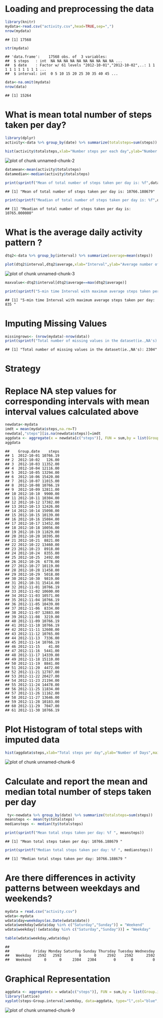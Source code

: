 Loading and preprocessing the data
=======================================


```r
library(knitr)
mydata<-read.csv("activity.csv",head=TRUE,sep=",")
nrow(mydata)
```

```
## [1] 17568
```

```r
str(mydata)
```

```
## 'data.frame':	17568 obs. of  3 variables:
##  $ steps   : int  NA NA NA NA NA NA NA NA NA NA ...
##  $ date    : Factor w/ 61 levels "2012-10-01","2012-10-02",..: 1 1 1 1 1 1 1 1 1 1 ...
##  $ interval: int  0 5 10 15 20 25 30 35 40 45 ...
```

```r
data<-na.omit(mydata)
nrow(data)
```

```
## [1] 15264
```

What is mean total number of steps taken per day?
==================================================

```r
library(dplyr)
activity<-data %>% group_by(date) %>% summarize(totalsteps=sum(steps))

hist(activity$totalsteps,xlab="Number steps per each day",ylab="Number of days",col="pink",main="Graphical Representation Of Total Steps In a Day")
```

![plot of chunk unnamed-chunk-2](figure/unnamed-chunk-2-1.png) 

```r
datamean<-mean(activity$totalsteps)
datamedian<-median(activity$totalsteps)
 
print(sprintf("Mean of total number of steps taken per day is: %f",datamean))
```

```
## [1] "Mean of total number of steps taken per day is: 10766.188679"
```

```r
print(sprintf("Meadian of total number of steps taken per day is: %f",datamedian))
```

```
## [1] "Meadian of total number of steps taken per day is: 10765.000000"
```

What is the average daily activity pattern ?
================================================


```r
dtq2<-data %>% group_by(interval) %>% summarize(average=mean(steps))

plot(dtq2$interval,dtq2$average,xlab="Interval",ylab="Average number of steps",type="l",col="blue",main="Average Daily Activity Pattern")
```

![plot of chunk unnamed-chunk-3](figure/unnamed-chunk-3-1.png) 

```r
maxvalue<-dtq2$interval[dtq2$average==max(dtq2$average)]

print(sprintf("5-min time Interval with maximum average steps taken per day: %i ",maxvalue))
```

```
## [1] "5-min time Interval with maximum average steps taken per day: 835 "
```

Imputing Missing Values
========================


```r
missingrows<- (nrow(mydata)-nrow(data))
print(sprintf("Total number of missing values in the dataset(ie.,NA's): %i", missingrows))
```

```
## [1] "Total number of missing values in the dataset(ie.,NA's): 2304"
```

Strategy
===========


Replace NA step values for corresponding intervals with mean interval values calculated above
===========================


```r
newdata<-mydata
imdt = mean(mydata$steps,na.rm=T)
newdata[,"steps"][is.na(newdata$steps)]=imdt
aggdata <- aggregate(x = newdata[c("steps")], FUN = sum,by = list(Group.date = newdata$date),na.rm=TRUE)
aggdata
```

```
##    Group.date    steps
## 1  2012-10-01 10766.19
## 2  2012-10-02   126.00
## 3  2012-10-03 11352.00
## 4  2012-10-04 12116.00
## 5  2012-10-05 13294.00
## 6  2012-10-06 15420.00
## 7  2012-10-07 11015.00
## 8  2012-10-08 10766.19
## 9  2012-10-09 12811.00
## 10 2012-10-10  9900.00
## 11 2012-10-11 10304.00
## 12 2012-10-12 17382.00
## 13 2012-10-13 12426.00
## 14 2012-10-14 15098.00
## 15 2012-10-15 10139.00
## 16 2012-10-16 15084.00
## 17 2012-10-17 13452.00
## 18 2012-10-18 10056.00
## 19 2012-10-19 11829.00
## 20 2012-10-20 10395.00
## 21 2012-10-21  8821.00
## 22 2012-10-22 13460.00
## 23 2012-10-23  8918.00
## 24 2012-10-24  8355.00
## 25 2012-10-25  2492.00
## 26 2012-10-26  6778.00
## 27 2012-10-27 10119.00
## 28 2012-10-28 11458.00
## 29 2012-10-29  5018.00
## 30 2012-10-30  9819.00
## 31 2012-10-31 15414.00
## 32 2012-11-01 10766.19
## 33 2012-11-02 10600.00
## 34 2012-11-03 10571.00
## 35 2012-11-04 10766.19
## 36 2012-11-05 10439.00
## 37 2012-11-06  8334.00
## 38 2012-11-07 12883.00
## 39 2012-11-08  3219.00
## 40 2012-11-09 10766.19
## 41 2012-11-10 10766.19
## 42 2012-11-11 12608.00
## 43 2012-11-12 10765.00
## 44 2012-11-13  7336.00
## 45 2012-11-14 10766.19
## 46 2012-11-15    41.00
## 47 2012-11-16  5441.00
## 48 2012-11-17 14339.00
## 49 2012-11-18 15110.00
## 50 2012-11-19  8841.00
## 51 2012-11-20  4472.00
## 52 2012-11-21 12787.00
## 53 2012-11-22 20427.00
## 54 2012-11-23 21194.00
## 55 2012-11-24 14478.00
## 56 2012-11-25 11834.00
## 57 2012-11-26 11162.00
## 58 2012-11-27 13646.00
## 59 2012-11-28 10183.00
## 60 2012-11-29  7047.00
## 61 2012-11-30 10766.19
```

Plot Histogram of total steps with imputed data
================================================

```r
hist(aggdata$steps,xlab="Total steps per day",ylab="Number of Days",main="Total Steps Per Day",col="green")
```

![plot of chunk unnamed-chunk-6](figure/unnamed-chunk-6-1.png) 

Calculate and report the mean and median total number of steps taken per day
====================================

```r
 ty<-newdata %>% group_by(date) %>% summarize(totalsteps=sum(steps))
meansteps <- mean(ty$totalsteps)
mediansteps <- median(ty$totalsteps)

print(sprintf("Mean total steps taken per day: %f ", meansteps))
```

```
## [1] "Mean total steps taken per day: 10766.188679 "
```

```r
print(sprintf("Median total steps taken per day: %f ", mediansteps))
```

```
## [1] "Median total steps taken per day: 10766.188679 "
```

Are there differences in activity patterns between weekdays and weekends?
======================================================


```r
mydata = read.csv("activity.csv")
wdata<-mydata
wdata$day=weekdays(as.Date(wdata$date))
wdata$weekday[wdata$day %in% c("Saturday","Sunday")] = "Weekend"
wdata$weekday[!(wdata$day %in% c("Saturday","Sunday"))] = "Weekday"

table(wdata$weekday,wdata$day)
```

```
##          
##           Friday Monday Saturday Sunday Thursday Tuesday Wednesday
##   Weekday   2592   2592        0      0     2592    2592      2592
##   Weekend      0      0     2304   2304        0       0         0
```

Graphical Representation
========================
 

```r
aggdata <- aggregate(x = wdata[c("steps")], FUN = sum,by = list(Group.interval = wdata$interval, weekday=wdata$weekday),na.rm=TRUE)
library(lattice)
xyplot(steps~Group.interval|weekday, data=aggdata, type="l",col="blue",xlab="Interval",ylab="Average Number of Steps")
```

![plot of chunk unnamed-chunk-9](figure/unnamed-chunk-9-1.png) 


